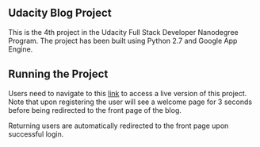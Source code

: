 ## Udacity Blog Project

This is the 4th project in the Udacity Full Stack Developer Nanodegree Program. The project has been built using Python 2.7
and Google App Engine.

## Running the Project

Users need to navigate to this [link](https://blogproject-145823.appspot.com/) to access a live version of this project.
Note that upon registering the user will see a welcome page for 3 seconds before being redirected to the
front page of the blog.

Returning users are automatically redirected to the front page upon successful login.